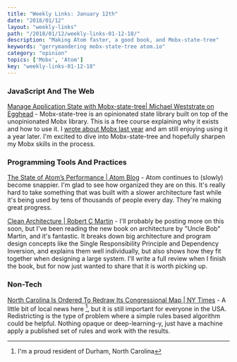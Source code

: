 ```yaml
---
title: "Weekly Links: January 12th"
date: "2018/01/12"
layout: "weekly-links"
path: "/2018/01/12/weekly-links-01-12-18/"
description: "Making Atom faster, a good book, and Mobx-state-tree"
keywords: "gerrymandering mobx-state-tree atom.io"
category: "opinion"
topics: ['Mobx', 'Atom']
key: "weekly-links-01-12-18"
---
```



### JavaScript And The Web

[Manage Application State with Mobx-state-tree| Michael Weststrate on Egghead](https://egghead.io/courses/manage-application-state-with-mobx-state-tree)  - Mobx-state-tree is an opinionated state library built on top of the unopinionated Mobx library.  This is a free course explaining why it exists and how to use it.  I [wrote about Mobx last year](https://benmccormick.org/2017/01/09/mobx-first-impressions/) and am still enjoying using it a year later.  I'm excited to dive into Mobx-state-tree and hopefully sharpen my Mobx skills in the process.

### Programming Tools And Practices

[The State of Atom’s Performance | Atom Blog](http://blog.atom.io/2018/01/10/the-state-of-atoms-performance.html) - Atom continues to (slowly) become snappier.  I'm glad to see how organized they are on this.  It's really hard to take something that was built with a slower architecture fast while it's being used by tens of thousands of people every day.  They're making great progress.

[Clean Architecture | Robert C Martin](http://amzn.to/2DqBeSQ) - I'll probably be posting more on this soon, but I've been reading the new book on architecture by "Uncle Bob" Martin, and it's fantastic.  It breaks down big architecture and program design concepts like the Single Responsibility Principle and Dependency Inversion, and explains them well individually, but also shows how they fit together when designing a large system.  I'll write a full review when I finish the book, but for now just wanted to share that it is worth picking up.

### Non-Tech

[North Carolina Is Ordered To Redraw Its Congressional Map | NY Times](https://www.nytimes.com/2018/01/09/us/north-carolina-gerrymander.html) - A little bit of local news here [^1], but it is still important for everyone in the USA.  Redistricting is the type of problem where a simple rules based algorithm could be helpful.  Nothing opaque or deep-learning-y, just have a machine apply a published set of rules and work with the results.




[^1]: I'm a proud resident of Durham, North Carolina
